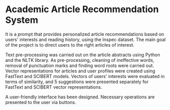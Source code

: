 # Academic Article Recommendation System
 It is a prompt that provides personalized article recommendations based on users' interests and reading history, using the Inspec dataset. The main goal of the project is to direct users to the right articles of interest.

Text pre-processing was carried out on the article abstracts using Python and the NLTK library. As pre-processing, cleaning of ineffective words, removal of punctuation marks and finding word roots were carried out. Vector representations for articles and user profiles were created using FastText and SCIBERT models. Vectors of users' interests were evaluated in terms of similarity, and 5 suggestions were presented separately for FastText and SCIBERT vector representations.

A user-friendly interface has been designed. Necessary operations are presented to the user via buttons.
